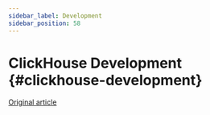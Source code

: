 ```yaml
---
sidebar_label: Development
sidebar_position: 58
---
```


# ClickHouse Development {#clickhouse-development}

[Original article](https://clickhouse.com/docs/en/development/) <!--hide-->
